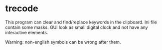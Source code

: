 # trecode
This program can clear and find/replace keywords in the clipboard.
Ini file contain some masks.
GUI look as small digital clock and not have any interactive elements.

Warning: non-english symbols can be wrong after them.

